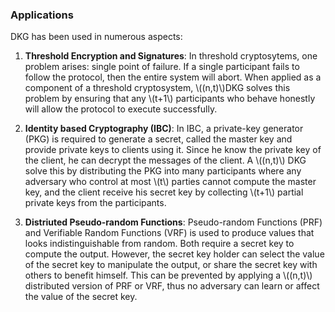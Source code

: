 ### Applications

DKG has been used in numerous aspects: 

1. **Threshold Encryption and Signatures**: In threshold cryptosytems, one problem arises: single point of failure. If a single participant fails to follow the protocol, then the
entire system will abort. When applied as a component of a threshold cryptosystem, \\((n,t)\\)DKG solves this problem by ensuring that any \\(t+1\\) participants who behave honestly will allow the protocol to execute successfully.

1. **Identity based Cryptography (IBC)**: In IBC, a private-key generator (PKG) is required to generate a secret, called the master key and provide private keys to clients using it. Since he know the private key of the client, he can decrypt the messages of the client. A \\((n,t)\\) DKG solve this by distributing the PKG into many participants where any adversary who control at most \\(t\\) parties cannot compute the master key, and the client receive his secret key by collecting \\(t+1\\) partial private keys from the participants.

1. **Distriuted Pseudo-random Functions**: Pseudo-random Functions (PRF) and Verifiable Random Functions (VRF) is used to produce values that looks indistinguishable from random. Both require a secret key to compute the output. However, the secret key holder can select the value of the secret key to manipulate the output, or share the secret key with others to benefit himself. This can be prevented by applying a \\((n,t)\\) distributed version of PRF or VRF, thus no adversary can learn or affect the value of the secret key.

